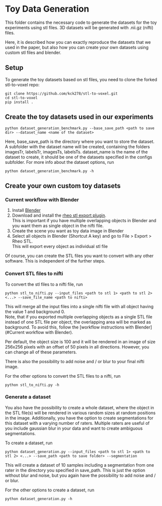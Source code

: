 # Toy Data Generation
This folder contains the necessary code to generate the datasets for the toy experiments using stl files.
3D datasets will be generated with .nii.gz (nifti) files. 

Here, it is described how you can exactly reproduce the datasets that we used in the paper, but also how you can create
your own datasets using custom stl files and blender.

## Setup

To generate the toy datasets based on stl files, you need to clone the forked stl-to-voxel repo:

```
git clone https://github.com/kck278/stl-to-voxel.git
cd stl-to-voxel
pip install .
```

## Create the toy datasets used in our experiments

```
python dataset_generation_benchmark.py --base_save_path <path to save dir> --dataset_name <name of the dataset>
```

Here, base_save_path is the directory where you want to store the dataset. A subfolder with the dataset name will be 
created, containing the folders imagesTr, labelsTr, imagesTs, labelsTs. dataset_name is the name of the dataset to 
create, it should be one of the datasets specified in the configs subfolder. For more info about the dataset options, 
run 

```
python dataset_generation_benchmark.py -h
```

## Create your own custom toy datasets

### Current workflow with Blender

1. Install [Blender](https://www.blender.org/)
2. Download and install the [rheo stl export plugin](https://rheologic.net/articles/blender-object-export-separate-stl/#:~:text=To%20use%20the%20addon%2C%20simply,field%20of%20the%20export%20dialog).  
   This is important if you have multiple overlapping objects in Blender and you want them as single object in the nifti file.
3. Create the scene you want as toy data image in Blender
4. Select all objects in Blender (Shortcut A key) and go to File > Export > Rheo STL.  
   This will export every object as individual stl file

Of course, you can create the STL files you want to convert with any other software. 
This is independent of the further steps.

### Convert STL files to nifti

To convert the stl files to a nifti file, run
```
python stl_to_nifti.py --input_files <path to stl 1> <path to stl 2> <...> --save_file_name <path to nifti>
```

This will merge all the input files into a single nifti file with all object having the value 1 and background 0.  
Note, that if you exported multiple overlapping objects as a single STL file instead of one STL file per object, 
the overlapping area will be marked as background. To avoid this, follow the [workflow instructions with Blender](#Current workflow with Blender).  

Per default, the object size is 100 and it will be rendered in an image of size 256x256 pixels with an offset of 50 pixels in all directions.
However, you can change all of these parameters.

There is also the possibility to add noise and / or blur to your final nifti image.

For the other options to convert the STL files to a nifti, run
```
python stl_to_nifti.py -h
```

### Generate a dataset

You also have the possibility to create a whole dataset, where the object in the STL file(s) will be rendered in various random sizes at random positions in the image.
Additionally, you have the option to create segmentations for this dataset with a varying number of raters.
Multiple raters are useful of you include gaussian blur in your data and want to create ambiguous segmentations.

To create a dataset, run
```
python dataset_generation.py --input_files <path to stl 1> <path to stl 2> <...> --save_path <path to save folder> --segmentation
```

This will create a dataset of 10 samples including a segmentation from one rater in the directory you specified in save_path. 
This is just the option without blur and noise, but you again have the possibility to add noise and / or blur.

For the other options to create a dataset, run
```
python dataset_generation.py -h
```